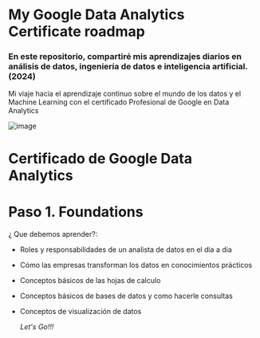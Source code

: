 # My Google Data Analytics Certificate roadmap

### En este repositorio, compartiré mis aprendizajes diarios en análisis de datos, ingeniería de datos e inteligencia artificial. (2024)

Mi viaje hacia el aprendizaje continuo sobre el mundo de los datos y el Machine Learning con el certificado Profesional de Google en Data Analytics

![image](https://github.com/user-attachments/assets/64e6363c-fe38-4d05-888b-9cceb6c7fe9b)

#
# Certificado de Google Data Analytics

# Paso 1. Foundations

¿ Que debemos aprender?:
- Roles y responsabilidades de un analista de datos en el dia a dia
- Cómo las empresas transforman los datos en conocimientos prácticos
- Conceptos básicos de las hojas de calculo
- Conceptos básicos de bases de datos y como hacerle consultas
- Conceptos de visualización de datos

  _Let's Go!!!_

